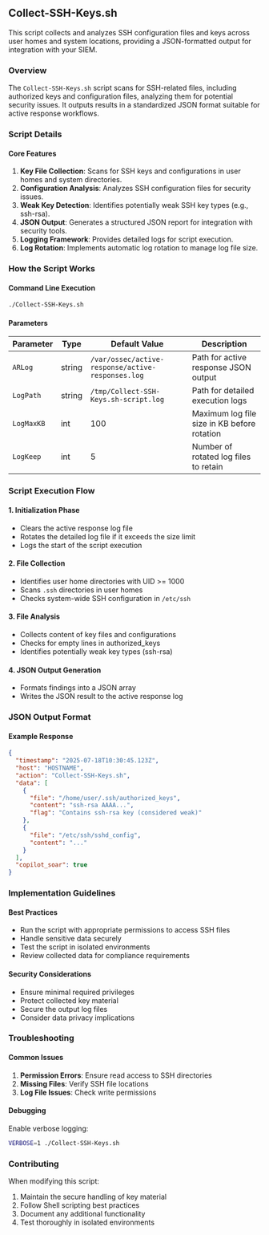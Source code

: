 ## Collect-SSH-Keys.sh

This script collects and analyzes SSH configuration files and keys across user homes and system locations, providing a JSON-formatted output for integration with your SIEM.

### Overview

The `Collect-SSH-Keys.sh` script scans for SSH-related files, including authorized keys and configuration files, analyzing them for potential security issues. It outputs results in a standardized JSON format suitable for active response workflows.

### Script Details

#### Core Features

1. **Key File Collection**: Scans for SSH keys and configurations in user homes and system directories.
2. **Configuration Analysis**: Analyzes SSH configuration files for security issues.
3. **Weak Key Detection**: Identifies potentially weak SSH key types (e.g., ssh-rsa).
4. **JSON Output**: Generates a structured JSON report for integration with security tools.
5. **Logging Framework**: Provides detailed logs for script execution.
6. **Log Rotation**: Implements automatic log rotation to manage log file size.

### How the Script Works

#### Command Line Execution
```bash
./Collect-SSH-Keys.sh
```

#### Parameters

| Parameter | Type | Default Value | Description |
|-----------|------|---------------|-------------|
| `ARLog` | string | `/var/ossec/active-response/active-responses.log` | Path for active response JSON output |
| `LogPath` | string | `/tmp/Collect-SSH-Keys.sh-script.log` | Path for detailed execution logs |
| `LogMaxKB` | int | 100 | Maximum log file size in KB before rotation |
| `LogKeep` | int | 5 | Number of rotated log files to retain |

### Script Execution Flow

#### 1. Initialization Phase
- Clears the active response log file
- Rotates the detailed log file if it exceeds the size limit
- Logs the start of the script execution

#### 2. File Collection
- Identifies user home directories with UID >= 1000
- Scans `.ssh` directories in user homes
- Checks system-wide SSH configuration in `/etc/ssh`

#### 3. File Analysis
- Collects content of key files and configurations
- Checks for empty lines in authorized_keys
- Identifies potentially weak key types (ssh-rsa)

#### 4. JSON Output Generation
- Formats findings into a JSON array
- Writes the JSON result to the active response log

### JSON Output Format

#### Example Response
```json
{
  "timestamp": "2025-07-18T10:30:45.123Z",
  "host": "HOSTNAME",
  "action": "Collect-SSH-Keys.sh",
  "data": [
    {
      "file": "/home/user/.ssh/authorized_keys",
      "content": "ssh-rsa AAAA...",
      "flag": "Contains ssh-rsa key (considered weak)"
    },
    {
      "file": "/etc/ssh/sshd_config",
      "content": "..."
    }
  ],
  "copilot_soar": true
}
```

### Implementation Guidelines

#### Best Practices
- Run the script with appropriate permissions to access SSH files
- Handle sensitive data securely
- Test the script in isolated environments
- Review collected data for compliance requirements

#### Security Considerations
- Ensure minimal required privileges
- Protect collected key material
- Secure the output log files
- Consider data privacy implications

### Troubleshooting

#### Common Issues
1. **Permission Errors**: Ensure read access to SSH directories
2. **Missing Files**: Verify SSH file locations
3. **Log File Issues**: Check write permissions

#### Debugging
Enable verbose logging:
```bash
VERBOSE=1 ./Collect-SSH-Keys.sh
```

### Contributing

When modifying this script:
1. Maintain the secure handling of key material
2. Follow Shell scripting best practices
3. Document any additional functionality
4. Test thoroughly in isolated environments
